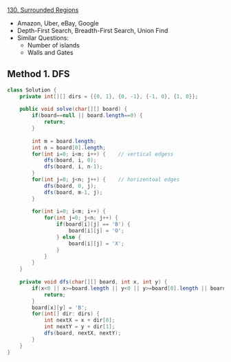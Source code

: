 [130. Surrounded Regions](https://leetcode.com/problems/surrounded-regions/)

* Amazon, Uber, eBay, Google
* Depth-First Search, Breadth-First Search, Union Find
* Similar Questions:
    * Number of islands
    * Walls and Gates
    
    
## Method 1. DFS
```java 
class Solution {
    private int[][] dirs = {{0, 1}, {0, -1}, {-1, 0}, {1, 0}};
    
    public void solve(char[][] board) {
        if(board==null || board.length==0) {
            return;
        }
        
        int m = board.length;
        int n = board[0].length;
        for(int i=0; i<m; i++) {    // vertical edgess
            dfs(board, i, 0);
            dfs(board, i, n-1);
        }
        for(int j=0; j<n; j++) {    // horizentoal edges
            dfs(board, 0, j);
            dfs(board, m-1, j);
        }
        
        for(int i=0; i<m; i++) {
            for(int j=0; j<n; j++) {
                if(board[i][j] == 'B') {
                    board[i][j] = 'O';
                } else {
                    board[i][j] = 'X';
                }
            }
        }
    }
    
    private void dfs(char[][] board, int x, int y) {
        if(x<0 || x>=board.length || y<0 || y>=board[0].length || board[x][y]!='O') {
            return;
        }
        board[x][y] = 'B';
        for(int[] dir: dirs) {
            int nextX = x + dir[0];
            int nextY = y + dir[1];
            dfs(board, nextX, nextY);
        }
    }
}

```



